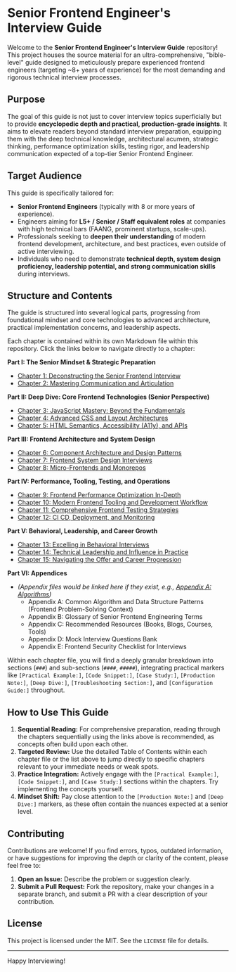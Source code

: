 # Senior Frontend Engineer's Interview Guide

Welcome to the **Senior Frontend Engineer's Interview Guide** repository! This project houses the source material for an ultra-comprehensive, "bible-level" guide designed to meticulously prepare experienced frontend engineers (targeting ~8+ years of experience) for the most demanding and rigorous technical interview processes.

## Purpose

The goal of this guide is not just to cover interview topics superficially but to provide **encyclopedic depth and practical, production-grade insights**. It aims to elevate readers beyond standard interview preparation, equipping them with the deep technical knowledge, architectural acumen, strategic thinking, performance optimization skills, testing rigor, and leadership communication expected of a top-tier Senior Frontend Engineer.

## Target Audience

This guide is specifically tailored for:

- **Senior Frontend Engineers** (typically with 8 or more years of experience).
- Engineers aiming for **L5+ / Senior / Staff equivalent roles** at companies with high technical bars (FAANG, prominent startups, scale-ups).
- Professionals seeking to **deepen their understanding** of modern frontend development, architecture, and best practices, even outside of active interviewing.
- Individuals who need to demonstrate **technical depth, system design proficiency, leadership potential, and strong communication skills** during interviews.

## Structure and Contents

The guide is structured into several logical parts, progressing from foundational mindset and core technologies to advanced architecture, practical implementation concerns, and leadership aspects.

Each chapter is contained within its own Markdown file within this repository. Click the links below to navigate directly to a chapter:

**Part I: The Senior Mindset & Strategic Preparation**

- [Chapter 1: Deconstructing the Senior Frontend Interview](./1%20-%20Deconstructing%20the%20Senior%20Frontend%20Interview.md)
- [Chapter 2: Mastering Communication and Articulation](./2%20-%20Mastering%20Communication%20and%20Articulation.md)

**Part II: Deep Dive: Core Frontend Technologies (Senior Perspective)**

- [Chapter 3: JavaScript Mastery: Beyond the Fundamentals](./3%20-%20JavaScript%20Mastery%3A%20Beyond%20the%20Fundamentals.md)
- [Chapter 4: Advanced CSS and Layout Architectures](./4%20-%20Advanced%20CSS%20and%20Layout%20Architectures.md)
- [Chapter 5: HTML Semantics, Accessibility (A11y), and APIs](<./5%20-%20HTML%20Semantics%2C%20Accessibility%20(A11y)%2C%20and%20APIs.md>)

**Part III: Frontend Architecture and System Design**

- [Chapter 6: Component Architecture and Design Patterns](./6%20-%20Component%20Architecture%20and%20Design%20Patterns.md)
- [Chapter 7: Frontend System Design Interviews](./7%20-%20Frontend%20System%20Design%20Interviews.md)
- [Chapter 8: Micro-Frontends and Monorepos](./8%20-%20Micro-Frontends%20and%20Monorepos.md)

**Part IV: Performance, Tooling, Testing, and Operations**

- [Chapter 9: Frontend Performance Optimization In-Depth](./9%20-%20Frontend%20Performance%20Optimization%20In-Depth.md)
- [Chapter 10: Modern Frontend Tooling and Development Workflow](./10%20-%20Modern%20Frontend%20Tooling%20and%20Development%20Workflow.md)
- [Chapter 11: Comprehensive Frontend Testing Strategies](./11%20-%20Comprehensive%20Frontend%20Testing%20Strategies.md)
- [Chapter 12: CI CD, Deployment, and Monitoring](./12%20-%20CICD%2C%20Deployment%2C%20and%20Monitoring.md)

**Part V: Behavioral, Leadership, and Career Growth**

- [Chapter 13: Excelling in Behavioral Interviews](./13%20-%20Excelling%20in%20Behavioral%20Interviews.md)
- [Chapter 14: Technical Leadership and Influence in Practice](./14%20-%20Technical%20Leadership%20and%20Influence%20in%20Practice.md)
- [Chapter 15: Navigating the Offer and Career Progression](./15%20-%20Navigating%20the%20Offer%20and%20Career%20Progression.md)

**Part VI: Appendices**

- _(Appendix files would be linked here if they exist, e.g., [Appendix A: Algorithms](./Appendix%20A%20-%20Algorithms.md))_
  - Appendix A: Common Algorithm and Data Structure Patterns (Frontend Problem-Solving Context)
  - Appendix B: Glossary of Senior Frontend Engineering Terms
  - Appendix C: Recommended Resources (Books, Blogs, Courses, Tools)
  - Appendix D: Mock Interview Questions Bank
  - Appendix E: Frontend Security Checklist for Interviews

Within each chapter file, you will find a deeply granular breakdown into sections (`###`) and sub-sections (`####`, `#####`), integrating practical markers like `[Practical Example:]`, `[Code Snippet:]`, `[Case Study:]`, `[Production Note:]`, `[Deep Dive:]`, `[Troubleshooting Section:]`, and `[Configuration Guide:]` throughout.

## How to Use This Guide

1.  **Sequential Reading:** For comprehensive preparation, reading through the chapters sequentially using the links above is recommended, as concepts often build upon each other.
2.  **Targeted Review:** Use the detailed Table of Contents within each chapter file or the list above to jump directly to specific chapters relevant to your immediate needs or weak spots.
3.  **Practice Integration:** Actively engage with the `[Practical Example:]`, `[Code Snippet:]`, and `[Case Study:]` sections within the chapters. Try implementing the concepts yourself.
4.  **Mindset Shift:** Pay close attention to the `[Production Note:]` and `[Deep Dive:]` markers, as these often contain the nuances expected at a senior level.

## Contributing

Contributions are welcome! If you find errors, typos, outdated information, or have suggestions for improving the depth or clarity of the content, please feel free to:

1.  **Open an Issue:** Describe the problem or suggestion clearly.
2.  **Submit a Pull Request:** Fork the repository, make your changes in a separate branch, and submit a PR with a clear description of your contribution.

## License

This project is licensed under the MIT. See the `LICENSE` file for details.

---

Happy Interviewing!
